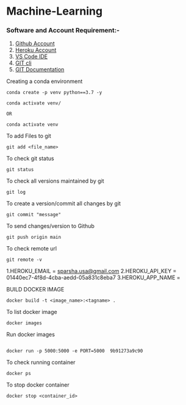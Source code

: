 # Machine-Learning


### Software and Account Requirement:-

1. [Github Account](https://github.com)
2. [Heroku Account](https://dashboard.heroku.com/login)
3. [VS Code IDE](https://code.visualstudio.com/download)
4. [GIT cli](https://git-scm.com/downloads)
5. [GIT Documentation](https://git-scm.com/docs/gittutorial)   

Creating a conda environment
```
conda create -p venv python==3.7 -y
```
```
conda activate venv/

OR

conda activate venv
```

To add Files to git
```
git add <file_name>
```
To check git status
```
git status
```
To check all versions maintained by git
```
git log
```

To create a version/commit all changes by git
```
git commit "message"
```
To send changes/version to Github
```
git push origin main
```
To check remote url
```
git remote -v
```
1.HEROKU_EMAIL = sparsha.usa@gmail.com
2.HEROKU_API_KEY = 01440ec7-4f8d-4cba-aedd-05a831c8eba7
3.HEROKU_APP_NAME =

BUILD DOCKER IMAGE
```
docker build -t <image_name>:<tagname> .
```
To list docker image
```
docker images
```

Run docker images

```

docker run -p 5000:5000 -e PORT=5000  9b91273a9c90
```
To check running container
```
docker ps
```
To stop docker container
```
docker stop <container_id>
```